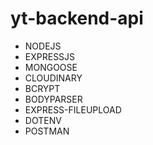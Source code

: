 # yt-backend-api


- NODEJS
- EXPRESSJS
- MONGOOSE
- CLOUDINARY
- BCRYPT
- BODYPARSER
- EXPRESS-FILEUPLOAD
- DOTENV
- POSTMAN